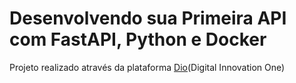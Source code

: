 
# Desenvolvendo sua Primeira API com FastAPI, Python e Docker

Projeto realizado através da plataforma [Dio](https://web.dio.me/home)(Digital Innovation One)

